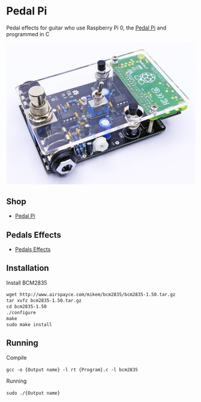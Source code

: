 # Pedal Pi

Pedal effects for guitar who use Raspberry Pi 0, the [Pedal Pi](https://www.electrosmash.com/pedal-pi) and programmed in C

[![Pedal Pi](/Pedal_Pi.jpg)](https://www.electrosmash.com/pedal-pi)

## Shop

+ [Pedal Pi](https://shop.electrosmash.com/product/pedal-pi-kit/)

## Pedals Effects

+ [Pedals Effects](/Pedals_Effects)

## Installation

Install BCM2835

```
wget http://www.airspayce.com/mikem/bcm2835/bcm2835-1.50.tar.gz
tar xvfz bcm2835-1.50.tar.gz
cd bcm2835-1.50
./configure
make
sudo make install
```

## Running

Compile

`gcc -o {Output name} -l rt {Program}.c -l bcm2835`

Running

`sudo ./{Output name}`
